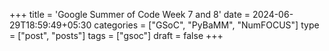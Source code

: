 +++
title = 'Google Summer of Code Week 7 and 8'
date = 2024-06-29T18:59:49+05:30
categories = ["GSoC", "PyBaMM", "NumFOCUS"]
type = ["post", "posts"]
tags = ["gsoc"]
draft = false 
+++

